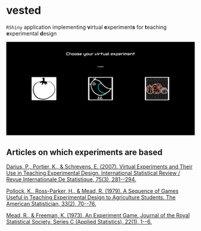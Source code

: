# vested

`RShiny` application implementing **v**irtual **e**xperiment**s** for **t**eaching **e**xperimental **d**esign

![](/www/img/vested.png)

## Articles on which experiments are based

[Darius, P., Portier, K., & Schrevens, E. (2007). Virtual Experiments and Their Use in Teaching Experimental Design. International Statistical Review / Revue Internationale De Statistique, 75(3), 281--294.](http://www.jstor.org/stable/41509871)

[Pollock, K., Ross-Parker, H., & Mead, R. (1979). A Sequence of Games Useful in Teaching Experimental Design to Agriculture Students. The American Statistician, 33(2), 70--76.](https://www.jstor.org/stable/2683224)

[Mead, R., & Freeman, K. (1973). An Experiment Game. Journal of the Royal Statistical Society. Series C (Applied Statistics), 22(1), 1--6.](https://www.jstor.org/stable/2346298)